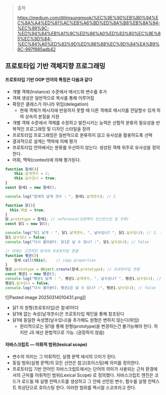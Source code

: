 > 출처
> 
> https://medium.com/@limsungmook/%EC%9E%90%EB%B0%94%EC%8A%A4%ED%81%AC%EB%A6%BD%ED%8A%B8%EB%8A%94-%EC%99%9C-%ED%94%84%EB%A1%9C%ED%86%A0%ED%83%80%EC%9E%85%EC%9D%84-%EC%84%A0%ED%83%9D%ED%96%88%EC%9D%84%EA%B9%8C-997f985adb42

## 프로토타입 기반 객체지향 프로그래밍

#### 프로토타입 기반 OOP 언어의 특징은 다음과 같다

- 개별 객체(Instance) 수준에서 메서드와 변수를 추가
- 객체 생성은 일반적으로 복사를 통해 이루어짐
- 확장은 클래스가 아니라 위임(delegation)
	- 현재 객체가 메시지에 반응하지 못할 때 다른 객체로 메시지를 전달할수 있게 하여 상속의 본질을 지원
- 개별 객체 수준에서 객체를 수정하고 발전시키는 능력은 선험적 분류의 필요성을 반복적인 프로그래밍 및 디자인 스타일을 장려
- 프로토타입 프로그래밍은 일반적으로 분류하지 않고 유사성을 활용하도록 선택
- 결과적으로 설계는 맥락에 의해 평가
- 프로토타입 언어에서는 분류를 우선하지 않는다. 생성된 객체 위주로 유사성을 정의한다.
- 어휘, 맥락(context)에 의해 평가된다.

``` js
function 참새(){
    this.날개갯수 = 2;
    this.날수있나 = true;
}
const 참새1 = new 참새();

console.log("참새의 날개 갯수 : ", 참새1.날개갯수); // 2

function 닭(){
  this.벼슬 = true;
}
닭.prototype = 참새1; // reference(오른쪽이 인스턴스인 점 주목)
const 닭1 = new 닭();

console.log("닭1 날개 : ", 닭1.날개갯수, ", 날수있나? ", 닭1.날수있나); // 2, true
닭1.날수있나 = false;
console.log("다시 물어본다. 닭1은 날 수 있나? :", 닭1.날수있나); // false

// 아래는 고전적인 방식의 프로토타입 연결
function 펭귄(){
    참새.call(this);    // copy properties
}
펭귄.prototype = Object.create(참새.prototype); // 프로토타입 연결
const 펭귄1 = new 펭귄();
console.log("펭귄1 날개 : ", 펭귄1.날개갯수, ", 날수있나? ", 펭귄1.날수있나); // 2, true
펭귄1.날수있나 = false;
console.log("다시 물어본다. 펭귄1은 날 수 있나? :", 펭귄1.날수있나); // false
```

![[Pasted image 20250314010431.png]]

- 닭1 의 원형(프로토타입)은 참새1이다
- 닭1에 없는 속성(날개갯수)은 프로토타입 체인을 통해 참조된다
- 닭1에 동일한 속성명(날수있나)을 추가해도 원형은 변하지 않는다(위임)  
	- 원리적으로는 닭1을 통해 원형(prototype)을 변경하는건 불가능해야 한다. 하지만 JS 에선 문법적으로 가능. (권장하지 않음)

#### 자바스크립트 — 어휘적 범위(lexical scope)

- 변수의 의미는 그 어휘적인, 실행 문맥 에서의 으미가 된다.
- 동일 범위(실행 문맥)의 모든 선언은 참고(호이스팅)해 의미를 정의한다.
- 프로토타입 기반 언어인 자바스크립트에서는 단어의 의미가 사용되는 근처 환경에서의 근처를 어휘적인 범위(Lexical Scope) 로 정의했다. 자바스크립트 엔진은 코드가 로드될 때 실행 컨텍스트를 생성하고 그 안에 선언된 변수, 함수를 실행 컨텍스트 최상단으로 호이스팅 한다. 이러한 범위를 렉시컬 스코프라고 한다.